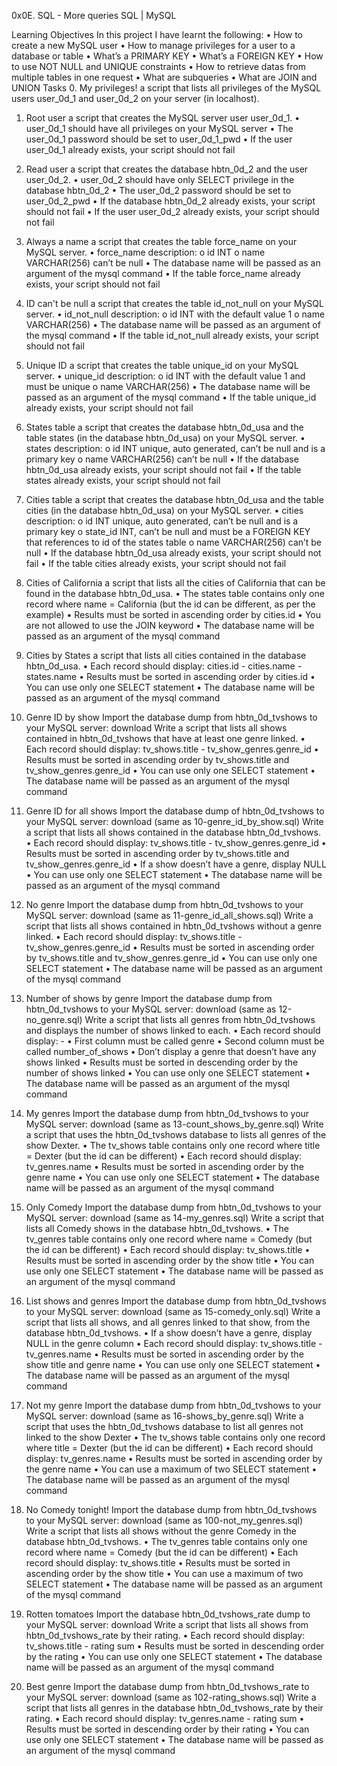 0x0E. SQL - More queries
SQL     | MySQL

Learning Objectives
In this project I have learnt the following:
•	How to create a new MySQL user
•	How to manage privileges for a user to a database or table
•	What’s a PRIMARY KEY
•	What’s a FOREIGN KEY
•	How to use NOT NULL and UNIQUE constraints
•	How to retrieve datas from multiple tables in one request
•	What are subqueries
•	What are JOIN and UNION
Tasks
0. My privileges!
a script that lists all privileges of the MySQL users user_0d_1 and user_0d_2 on your server (in localhost).

1. Root user
a script that creates the MySQL server user user_0d_1.
•	user_0d_1 should have all privileges on your MySQL server
•	The user_0d_1 password should be set to user_0d_1_pwd
•	If the user user_0d_1 already exists, your script should not fail

2. Read user
a script that creates the database hbtn_0d_2 and the user user_0d_2.
•	user_0d_2 should have only SELECT privilege in the database hbtn_0d_2
•	The user_0d_2 password should be set to user_0d_2_pwd
•	If the database hbtn_0d_2 already exists, your script should not fail
•	If the user user_0d_2 already exists, your script should not fail

3. Always a name
a script that creates the table force_name on your MySQL server.
•	force_name description:
o	id INT
o	name VARCHAR(256) can’t be null
•	The database name will be passed as an argument of the mysql command
•	If the table force_name already exists, your script should not fail

4. ID can't be null
 a script that creates the table id_not_null on your MySQL server.
•	id_not_null description:
o	id INT with the default value 1
o	name VARCHAR(256)
•	The database name will be passed as an argument of the mysql command
•	If the table id_not_null already exists, your script should not fail

5. Unique ID
a script that creates the table unique_id on your MySQL server.
•	unique_id description:
o	id INT with the default value 1 and must be unique
o	name VARCHAR(256)
•	The database name will be passed as an argument of the mysql command
•	If the table unique_id already exists, your script should not fail

6. States table
a script that creates the database hbtn_0d_usa and the table states (in the database hbtn_0d_usa) on your MySQL server.
•	states description:
o	id INT unique, auto generated, can’t be null and is a primary key
o	name VARCHAR(256) can’t be null
•	If the database hbtn_0d_usa already exists, your script should not fail
•	If the table states already exists, your script should not fail

7. Cities table
a script that creates the database hbtn_0d_usa and the table cities (in the database hbtn_0d_usa) on your MySQL server.
•	cities description:
o	id INT unique, auto generated, can’t be null and is a primary key
o	state_id INT, can’t be null and must be a FOREIGN KEY that references to id of the states table
o	name VARCHAR(256) can’t be null
•	If the database hbtn_0d_usa already exists, your script should not fail
•	If the table cities already exists, your script should not fail


8. Cities of California
 a script that lists all the cities of California that can be found in the database hbtn_0d_usa.
•	The states table contains only one record where name = California (but the id can be different, as per the example)
•	Results must be sorted in ascending order by cities.id
•	You are not allowed to use the JOIN keyword
•	The database name will be passed as an argument of the mysql command

9. Cities by States
a script that lists all cities contained in the database hbtn_0d_usa.
•	Each record should display: cities.id - cities.name - states.name
•	Results must be sorted in ascending order by cities.id
•	You can use only one SELECT statement
•	The database name will be passed as an argument of the mysql command

10. Genre ID by show
Import the database dump from hbtn_0d_tvshows to your MySQL server: download
Write a script that lists all shows contained in hbtn_0d_tvshows that have at least one genre linked.
•	Each record should display: tv_shows.title - tv_show_genres.genre_id
•	Results must be sorted in ascending order by tv_shows.title and tv_show_genres.genre_id
•	You can use only one SELECT statement
•	The database name will be passed as an argument of the mysql command

11. Genre ID for all shows
Import the database dump of hbtn_0d_tvshows to your MySQL server: download (same as 10-genre_id_by_show.sql)
Write a script that lists all shows contained in the database hbtn_0d_tvshows.
•	Each record should display: tv_shows.title - tv_show_genres.genre_id
•	Results must be sorted in ascending order by tv_shows.title and tv_show_genres.genre_id
•	If a show doesn’t have a genre, display NULL
•	You can use only one SELECT statement
•	The database name will be passed as an argument of the mysql command

12. No genre
Import the database dump from hbtn_0d_tvshows to your MySQL server: download (same as 11-genre_id_all_shows.sql)
Write a script that lists all shows contained in hbtn_0d_tvshows without a genre linked.
•	Each record should display: tv_shows.title - tv_show_genres.genre_id
•	Results must be sorted in ascending order by tv_shows.title and tv_show_genres.genre_id
•	You can use only one SELECT statement
•	The database name will be passed as an argument of the mysql command

13. Number of shows by genre
Import the database dump from hbtn_0d_tvshows to your MySQL server: download (same as 12-no_genre.sql)
Write a script that lists all genres from hbtn_0d_tvshows and displays the number of shows linked to each.
•	Each record should display: <TV Show genre> - <Number of shows linked to this genre>
•	First column must be called genre
•	Second column must be called number_of_shows
•	Don’t display a genre that doesn’t have any shows linked
•	Results must be sorted in descending order by the number of shows linked
•	You can use only one SELECT statement
•	The database name will be passed as an argument of the mysql command

14. My genres
Import the database dump from hbtn_0d_tvshows to your MySQL server: download (same as 13-count_shows_by_genre.sql)
Write a script that uses the hbtn_0d_tvshows database to lists all genres of the show Dexter.
•	The tv_shows table contains only one record where title = Dexter (but the id can be different)
•	Each record should display: tv_genres.name
•	Results must be sorted in ascending order by the genre name
•	You can use only one SELECT statement
•	The database name will be passed as an argument of the mysql command

15. Only Comedy
Import the database dump from hbtn_0d_tvshows to your MySQL server: download (same as 14-my_genres.sql)
Write a script that lists all Comedy shows in the database hbtn_0d_tvshows.
•	The tv_genres table contains only one record where name = Comedy (but the id can be different)
•	Each record should display: tv_shows.title
•	Results must be sorted in ascending order by the show title
•	You can use only one SELECT statement
•	The database name will be passed as an argument of the mysql command

16. List shows and genres
Import the database dump from hbtn_0d_tvshows to your MySQL server: download (same as 15-comedy_only.sql)
Write a script that lists all shows, and all genres linked to that show, from the database hbtn_0d_tvshows.
•	If a show doesn’t have a genre, display NULL in the genre column
•	Each record should display: tv_shows.title - tv_genres.name
•	Results must be sorted in ascending order by the show title and genre name
•	You can use only one SELECT statement
•	The database name will be passed as an argument of the mysql command

17. Not my genre
Import the database dump from hbtn_0d_tvshows to your MySQL server: download (same as 16-shows_by_genre.sql)
Write a script that uses the hbtn_0d_tvshows database to list all genres not linked to the show Dexter
•	The tv_shows table contains only one record where title = Dexter (but the id can be different)
•	Each record should display: tv_genres.name
•	Results must be sorted in ascending order by the genre name
•	You can use a maximum of two SELECT statement
•	The database name will be passed as an argument of the mysql command

18. No Comedy tonight!
Import the database dump from hbtn_0d_tvshows to your MySQL server: download (same as 100-not_my_genres.sql)
Write a script that lists all shows without the genre Comedy in the database hbtn_0d_tvshows.
•	The tv_genres table contains only one record where name = Comedy (but the id can be different)
•	Each record should display: tv_shows.title
•	Results must be sorted in ascending order by the show title
•	You can use a maximum of two SELECT statement
•	The database name will be passed as an argument of the mysql command

19. Rotten tomatoes
Import the database hbtn_0d_tvshows_rate dump to your MySQL server: download
Write a script that lists all shows from hbtn_0d_tvshows_rate by their rating.
•	Each record should display: tv_shows.title - rating sum
•	Results must be sorted in descending order by the rating
•	You can use only one SELECT statement
•	The database name will be passed as an argument of the mysql command

20. Best genre
Import the database dump from hbtn_0d_tvshows_rate to your MySQL server: download (same as 102-rating_shows.sql)
Write a script that lists all genres in the database hbtn_0d_tvshows_rate by their rating.
•	Each record should display: tv_genres.name - rating sum
•	Results must be sorted in descending order by their rating
•	You can use only one SELECT statement
•	The database name will be passed as an argument of the mysql command


